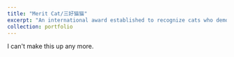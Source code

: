 ```yaml
---
title: "Merit Cat/三好猫猫"
excerpt: "An international award established to recognize cats who demonstrate excellence in daily life, academics, and sleeping <br/><img src='/images/result.jpeg'>"
collection: portfolio
---
```


I can't make this up any more.
